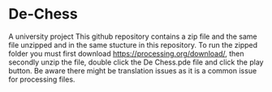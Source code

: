 # De-Chess
A university project
This github repository contains a zip file and the same file unzipped and in the same stucture in this repository. 
To run the zipped folder you must first download https://processing.org/download/, then secondly unzip the file, double click the
De Chess.pde file and click the play button. Be aware there might be translation issues as it is a common issue for processing files.
